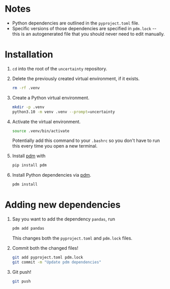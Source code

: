 # Notes

- Python dependencies are outlined in the `pyproject.toml` file.
- Specific versions of those dependencies are specified in `pdm.lock` -- this is an autogenerated file that you should never need to edit manually.

# Installation

1. `cd` into the root of the `uncertainty` repository.

2. Delete the previously created virtual environment, if it exists.
   ```bash
   rm -rf .venv
   ```

3. Create a Python virtual environment.
   ```bash
   mkdir -p .venv
   python3.10 -m venv .venv --prompt=uncertainty
   ```
4. Activate the virtual environment.
   ```bash
   source .venv/bin/activate
   ```
   Potentially add this command to your `.bashrc` so you don't have to run this every time you open a new terminal.

5. Install [pdm](https://pdm-project.org/en/latest/) with
   ```bash
   pip install pdm
   ```

6. Install Python dependencies via [pdm](https://pdm-project.org/latest/).
   ```bash
   pdm install
   ```

# Adding new dependencies

1. Say you want to add the dependency `pandas`, run
   ```bash
   pdm add pandas
   ```
   This changes both the `pyproject.toml` and `pdm.lock` files.

2. Commit both the changed files!
   ```bash
   git add pyproject.toml pdm.lock
   git commit -m "Update pdm dependencies"
   ```

3. Git push!
   ```bash
   git push
   ```